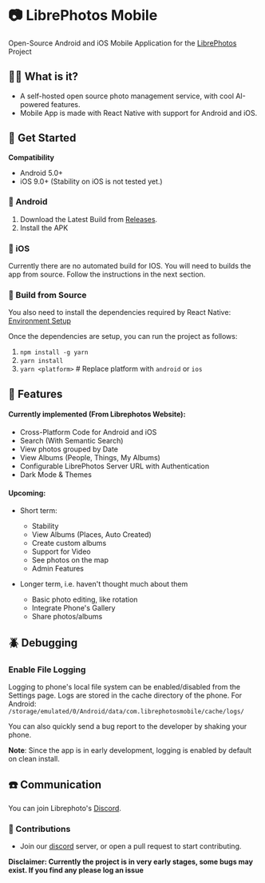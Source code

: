 <!-- ![GitHub contributors](https://img.shields.io/github/contributors/akshay9/librephotos-mobile) -->


# 📷 LibrePhotos Mobile

Open-Source Android and iOS Mobile Application for the [LibrePhotos](https://github.com/LibrePhotos/librephotos) Project

## 🤷‍♂️  What is it?

- A self-hosted open source photo management service, with cool AI-powered features.
- Mobile App is made with React Native with support for Android and iOS.


## 🚀 Get Started

**Compatibility**
- Android 5.0+
- iOS 9.0+ (Stability on iOS is not tested yet.)

### 📱 Android

1. Download the Latest Build from [Releases](https://github.com/akshay9/librephotos-mobile/releases).
2. Install the APK

### 🍎 iOS
Currently there are no automated build for IOS. You will need to builds the app from source. Follow the instructions in the next section.


### 🔨 Build from Source

You also need to install the dependencies required by React Native: [Environment Setup](https://reactnative.dev/docs/environment-setup)

Once the dependencies are setup, you can run the project as follows:
1. `npm install -g yarn`
2. `yarn install`
3. `yarn <platform>`  # Replace platform with `android` or `ios`

## 🌟 Features

#### Currently implemented (From Librephotos Website):
  
  - Cross-Platform Code for Android and iOS
  - Search (With Semantic Search)
  - View photos grouped by Date
  - View Albums (People, Things, My Albums)
  - Configurable LibrePhotos Server URL with Authentication
  - Dark Mode & Themes
  
#### Upcoming:
  - Short term:
    - Stability
    - View Albums (Places, Auto Created) 
    - Create custom albums
    - Support for Video
    - See photos on the map
    - Admin Features

  - Longer term, i.e. haven't thought much about them
    - Basic photo editing, like rotation
    - Integrate Phone's Gallery
    - Share photos/albums


## 🪲 Debugging

### Enable File Logging
Logging to phone's local file system can be enabled/disabled from the Settings page. 
Logs are stored in the cache directory of the phone. 
For Android: `/storage/emulated/0/Android/data/com.librephotosmobile/cache/logs/`

You can also quickly send a bug report to the developer by shaking your phone.

**Note**: Since the app is in early development, logging is enabled by default on clean install.

## ☎️ Communication
You can join Librephoto's [Discord](https://discord.gg/xwRvtSDGWb).

### 🤝 Contributions
- Join our [discord]((https://discord.gg/xwRvtSDGWb)) server, or open a pull request to start contributing.


**Disclaimer: Currently the project is in very early stages, some bugs may exist. If you find any please log an issue**
